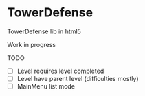 # TowerDefense
TowerDefense lib in html5

Work in progress

TODO
- [ ] Level requires level completed
- [ ] Level have parent level (difficulties mostly)
- [ ] MainMenu list mode
